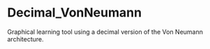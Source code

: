 # Decimal_VonNeumann
Graphical learning tool using a decimal version of the Von Neumann architecture.
